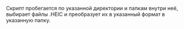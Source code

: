 Скрипт пробегается по указанной директории и папкам внутри неё, выбирает файлы .HEIC и преобразует их в указанный формат в указанную папку.

